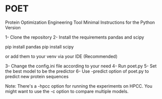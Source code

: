 # POET
Protein Optimization Engineering Tool Minimal Instructions for the Python Version

1- Clone the repository
2- Install the requirements pandas and scipy

pip install pandas
pip install scipy 

or add them to your venv via your IDE (Recommended)

3- Change the config.ini file according to your need
4- Run poet.py
5- Set the best model to be the predictor
6- Use -predict option of poet.py to predict new protein sequences


Note: There's a -hpcc option for running the experiments on HPCC. You might want to use the -c option to compare multiple models.
